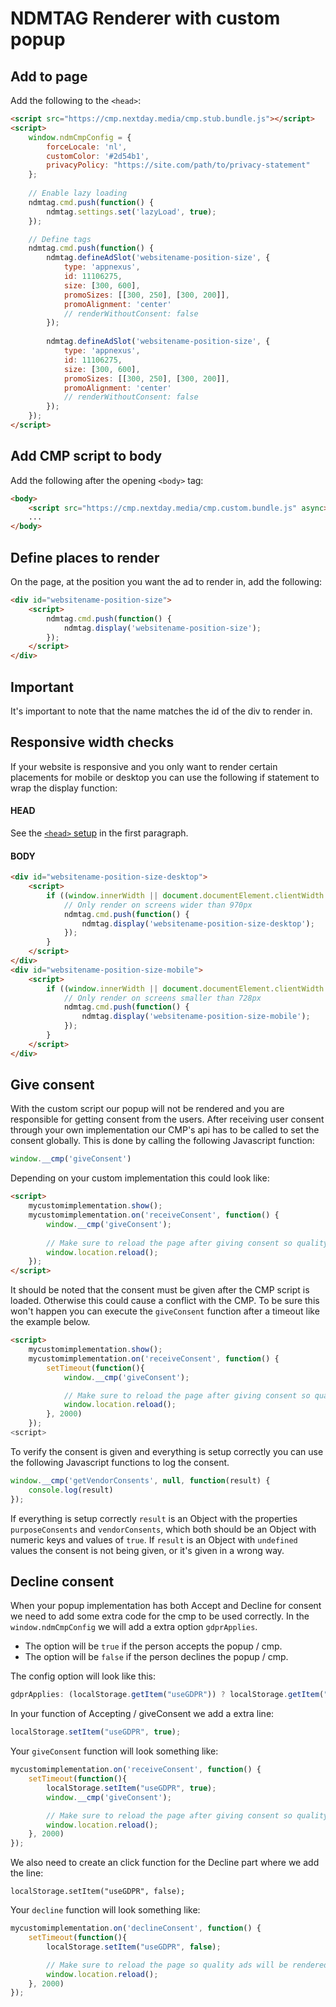 # NDMTAG Renderer with custom popup

## Add to page
Add the following to the `<head>`:
```html
<script src="https://cmp.nextday.media/cmp.stub.bundle.js"></script>
<script>
	window.ndmCmpConfig = {
		forceLocale: 'nl',
		customColor: '#2d54b1',
		privacyPolicy: "https://site.com/path/to/privacy-statement"
	};
	
	// Enable lazy loading
	ndmtag.cmd.push(function() {
		ndmtag.settings.set('lazyLoad', true);
	});

	// Define tags
	ndmtag.cmd.push(function() {
		ndmtag.defineAdSlot('websitename-position-size', {
			type: 'appnexus',
			id: 11106275,
			size: [300, 600],
			promoSizes: [[300, 250], [300, 200]],
			promoAlignment: 'center'
			// renderWithoutConsent: false
		});
		
		ndmtag.defineAdSlot('websitename-position-size', {
			type: 'appnexus',
			id: 11106275,
			size: [300, 600],
			promoSizes: [[300, 250], [300, 200]],
			promoAlignment: 'center'
			// renderWithoutConsent: false
		});
	});
</script>
```

## Add CMP script to body
Add the following after the opening `<body>` tag:
```html
<body>
	<script src="https://cmp.nextday.media/cmp.custom.bundle.js" async></script> 
	...
</body>
```

## Define places to render
On the page, at the position you want the ad to render in, add the following:
```html
<div id="websitename-position-size">
	<script>
		ndmtag.cmd.push(function() {
			ndmtag.display('websitename-position-size');
		});
	</script>
</div>
```

## Important
It's important to note that the name matches the id of the div to render in.

## Responsive width checks
If your website is responsive and you only want to render certain placements for mobile or desktop you can use the following if statement to wrap the display function:
#### HEAD
See the [`<head>` setup](#add-to-page) in the first paragraph.

#### BODY
```html
<div id="websitename-position-size-desktop">
	<script>
		if ((window.innerWidth || document.documentElement.clientWidth || document.body.clientWidth) >= 970) {
			// Only render on screens wider than 970px
			ndmtag.cmd.push(function() {
				ndmtag.display('websitename-position-size-desktop');
			});
		}
	</script>
</div>
<div id="websitename-position-size-mobile">
	<script>
		if ((window.innerWidth || document.documentElement.clientWidth || document.body.clientWidth) < 728) {
			// Only render on screens smaller than 728px
			ndmtag.cmd.push(function() {
				ndmtag.display('websitename-position-size-mobile');
			});
		}
	</script>
</div>
```

## Give consent
With the custom script our popup will not be rendered and you are responsible for getting consent from the users. After receiving user consent through your own implementation our CMP's api has to be called to set the consent globally. This is done by calling the following Javascript function:
```javascript
window.__cmp('giveConsent')
```

Depending on your custom implementation this could look like:
```html
<script>
	mycustomimplementation.show();
	mycustomimplementation.on('receiveConsent', function() {
		window.__cmp('giveConsent');
		
		// Make sure to reload the page after giving consent so quality ads will be rendered (NOT REQUIRED)
		window.location.reload();
	});
</script>
```

It should be noted that the consent must be given after the CMP script is loaded. Otherwise this could cause a conflict with the CMP. To be sure this won't happen you can execute the `giveConsent` function after a timeout like the example below.

```html
<script>
	mycustomimplementation.show();
	mycustomimplementation.on('receiveConsent', function() {
		setTimeout(function(){
			window.__cmp('giveConsent');

			// Make sure to reload the page after giving consent so quality ads will be rendered (NOT REQUIRED)
			window.location.reload();
		}, 2000)
	});
<script>
```

To verify the consent is given and everything is setup correctly you can use the following Javascript functions to log the consent.

```javascript
window.__cmp('getVendorConsents', null, function(result) { 
	console.log(result) 
});
```
If everything is setup correctly `result` is an Object with the properties `purposeConsents` and `vendorConsents`, which both should be an Object with numeric keys and values of `true`. If `result` is an Object with `undefined` values the consent is not being given, or it's given in a wrong way.

## Decline consent
When your popup implementation has both Accept and Decline for consent we need to add some extra code for the cmp to be used correctly.
In the `window.ndmCmpConfig` we will add a extra option `gdprApplies`.

* The option will be `true` if the person accepts the popup / cmp.
* The option will be `false` if the person declines the popup / cmp.

The config option will look like this:

```js
gdprApplies: (localStorage.getItem("useGDPR")) ? localStorage.getItem("useGDPR") : false,
```

In your function of Accepting / giveConsent we add a extra line:

```js
localStorage.setItem("useGDPR", true);
```

Your `giveConsent` function will look something like:

```js
mycustomimplementation.on('receiveConsent', function() {
	setTimeout(function(){
		localStorage.setItem("useGDPR", true);
		window.__cmp('giveConsent');

		// Make sure to reload the page after giving consent so quality ads will be rendered (NOT REQUIRED)
		window.location.reload();
	}, 2000)
});
```

We also need to create an click function for the Decline part where we add the line:

`localStorage.setItem("useGDPR", false);`

Your `decline` function will look something like:

```js
mycustomimplementation.on('declineConsent', function() {
	setTimeout(function(){
		localStorage.setItem("useGDPR", false);

		// Make sure to reload the page so quality ads will be rendered (NOT REQUIRED)
		window.location.reload();
	}, 2000)
});
```